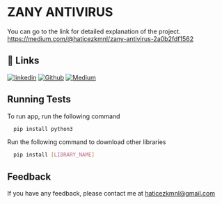 # ZANY ANTIVIRUS

You can go to the link for detailed explanation of the project.       
https://medium.com/@haticezkmnl/zany-antivirus-2a0b2fdf1562



## 🔗 Links
[![linkedin](https://img.shields.io/badge/linkedin-0A66C2?style=for-the-badge&logo=linkedin&logoColor=white)](https://www.linkedin.com/in/hatice-zehra-kamanl%C4%B1-653683202/)
[![Github](https://img.shields.io/badge/github-1DA1F2?style=for-the-badge&logo=github&logoColor=white)](https://github.com/Zehrakmnl)
[![Medium](https://img.shields.io/badge/Medium-1DA1F2?style=for-the-badge&logo=Medium&logoColor=white)](https://medium.com/@haticezkmnl)



## Running Tests

To run app, run the following command

```bash
  pip install python3
```
Run the following command to download other libraries

```bash
  pip install [LIBRARY_NAME]
```
## Feedback

If you have any feedback, please contact me at haticezkmnl@gmail.com
